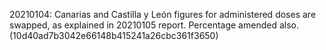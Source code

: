 20210104: Canarias and Castilla y León figures for administered doses are swapped, as explained in 20210105 report. Percentage amended also. (10d40ad7b3042e66148b415241a26cbc361f3650)
